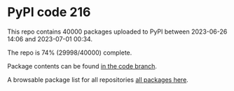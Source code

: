 # PyPI code 216

This repo contains 40000 packages uploaded to PyPI between 
2023-06-26 14:06 and 2023-07-01 00:34.

The repo is 74% (29998/40000) complete.

Package contents can be found [in the code branch](https://github.com/pypi-data/pypi-mirror-216/tree/code/packages).

A browsable package list for all repositories [all packages here](https://pypi-data.github.io/website/repositories/pypi-mirror-216).


